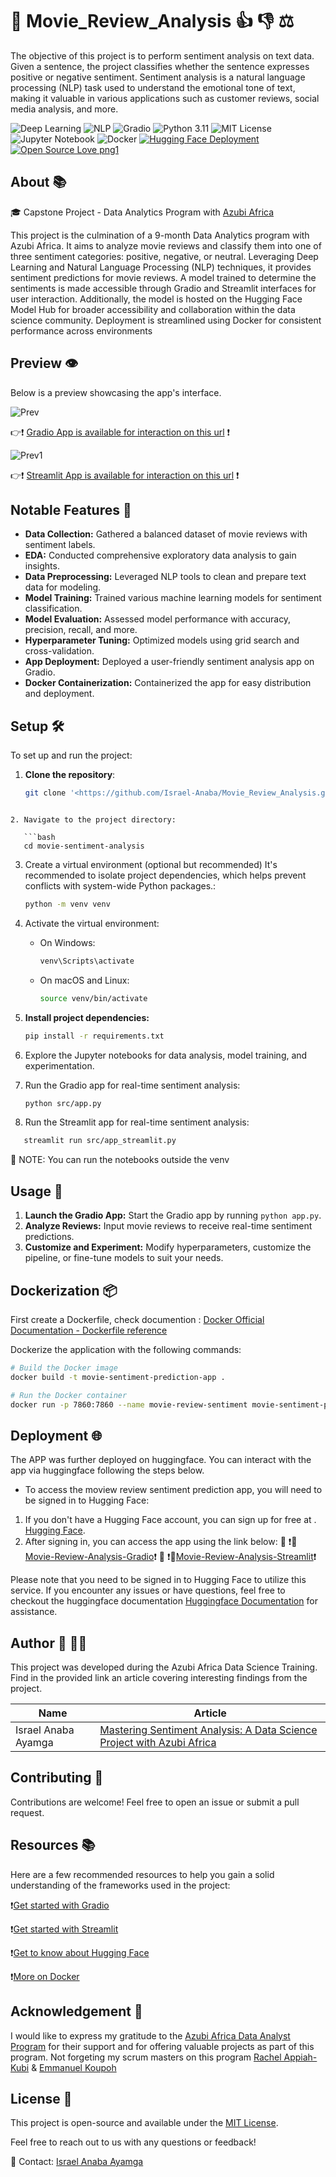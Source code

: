 # 🚀 Movie_Review_Analysis 👍 👎 ⚖️

The objective of this project is to perform sentiment analysis on text data. Given a sentence, the project classifies whether the sentence expresses positive or negative sentiment. Sentiment analysis is a natural language processing (NLP) task used to understand the emotional tone of text, making it valuable in various applications such as customer reviews, social media analysis, and more.

![Deep Learning](https://img.shields.io/badge/Deep%20Learning-Enabled-brightgreen)
![NLP](https://img.shields.io/badge/NLP-Ready-blue)
![Gradio](https://img.shields.io/badge/Gradio-Integrated-orange)
![Python 3.11](https://img.shields.io/badge/Python-3.11%2B-blue)
![MIT License](https://img.shields.io/badge/License-MIT-lightgrey)
![Jupyter Notebook](https://img.shields.io/badge/Notebook-Jupyter-yellow)
![Docker](https://img.shields.io/badge/Docker-Ready-blueviolet)
[![Hugging Face Deployment](https://img.shields.io/badge/Hugging%20Face-Deployed-brightgreen)](https://huggingface.co/my-awesome-ml-web-app)
[![Open Source Love png1](https://badges.frapsoft.com/os/v1/open-source.png?v=103)](https://github.com/ellerbrock/open-source-badges/)


## About 📚

🎓 Capstone Project - Data Analytics Program with [Azubi Africa](https://www.azubiafrica.org/data-analytics)

This project is the culmination of a 9-month Data Analytics program with Azubi Africa. It aims to analyze movie reviews and classify them into one of three sentiment categories: positive, negative, or neutral. Leveraging Deep Learning and Natural Language Processing (NLP) techniques, it provides sentiment predictions for movie reviews. A model trained to determine the sentiments  is made accessible through Gradio and Streamlit interfaces for user interaction. Additionally, the model is hosted on the Hugging Face Model Hub for broader accessibility and collaboration within the data science community. Deployment is streamlined using Docker for consistent performance across environments

## Preview 👁️

Below is a preview showcasing the app's interface.

![Prev](Screenshots/Movie_app_1.jpeg)

👉❗ [Gradio App is available for interaction on this url](http://127.0.0.1:7860/) ❗


![Prev1](Screenshots/Movie_app4.jpeg)


👉❗ [Streamlit App is available for interaction on this url](http://localhost:8501) ❗

## Notable Features 🌟

- **Data Collection:** Gathered a balanced dataset of movie reviews with sentiment labels.
- **EDA:** Conducted comprehensive exploratory data analysis to gain insights.
- **Data Preprocessing:** Leveraged NLP tools to clean and prepare text data for modeling.
- **Model Training:** Trained various machine learning models for sentiment classification.
- **Model Evaluation:** Assessed model performance with accuracy, precision, recall, and more.
- **Hyperparameter Tuning:** Optimized models using grid search and cross-validation.
- **App Deployment:** Deployed a user-friendly sentiment analysis app on Gradio.
- **Docker Containerization:** Containerized the app for easy distribution and deployment.

## Setup 🛠️

To set up and run the project:

1. **Clone the repository**:
   ```bash
   git clone '<https://github.com/Israel-Anaba/Movie_Review_Analysis.git>'
   ```

```

2. Navigate to the project directory:

   ```bash
   cd movie-sentiment-analysis
```

3. Create a virtual environment (optional but recommended)
   It's recommended to isolate project dependencies, which helps prevent conflicts with system-wide Python packages.:

   ```bash
   python -m venv venv
   ```
4. Activate the virtual environment:

   - On Windows:
     ```bash
     venv\Scripts\activate
     ```
   - On macOS and Linux:
     ```bash
     source venv/bin/activate
     ```
5. **Install project dependencies:**

   ```bash
   pip install -r requirements.txt
   ```
6. Explore the Jupyter notebooks for data analysis, model training, and experimentation.
7. Run the Gradio app for real-time sentiment analysis:

   ```bash
   python src/app.py
   ```
8. Run the Streamlit app for real-time sentiment analysis:

```bash
   streamlit run src/app_streamlit.py

```

🚥 NOTE: You can run the notebooks outside the venv


## Usage 🚀

1. **Launch the Gradio App:** Start the Gradio app by running `python app.py`.
2. **Analyze Reviews:** Input movie reviews to receive real-time sentiment predictions.
3. **Customize and Experiment:** Modify hyperparameters, customize the pipeline, or fine-tune models to suit your needs.

## Dockerization 📦

First create a Dockerfile, check documention : [Docker Official Documentation - Dockerfile reference](https://docs.docker.com/engine/reference/builder/)

Dockerize the application with the following commands:

```bash
# Build the Docker image
docker build -t movie-sentiment-prediction-app .

# Run the Docker container
docker run -p 7860:7860 --name movie-review-sentiment movie-sentiment-prediction-app
```

## Deployment 🌐

The APP was further deployed on huggingface. You can interact with the app via huggingface following the steps below.

- To access the moview review sentiment prediction app, you will need to be signed in to Hugging Face:

1. If you don't have a Hugging Face account, you can sign up for free at .
   [Hugging Face](https://huggingface.co/signup).
2. After signing in, you can access the app using the link below:
   🔔 ❗🤖[Movie-Review-Analysis-Gradio](https://gr8testgad-1-movie-review-analysis.hf.space)❗
   🔔 ❗🤖[Movie-Review-Analysis-Streamlit](https://huggingface.co/spaces/gr8testgad-1/Movie-Review-Sentiment-Roberta)❗

Please note that you need to be signed in to Hugging Face to utilize this service. If you encounter any issues or have questions, feel free to checkout the huggingface documentation [Huggingface Documentation](https://huggingface.co/docs) for assistance.


## Author 📖 🧑‍🎓

This project was developed during the Azubi Africa Data Science Training. Find in the provided link an article covering interesting findings from the project.

| Name                | Article                                                                                                                                                                                  |
| ------------------- | ---------------------------------------------------------------------------------------------------------------------------------------------------------------------------------------- |
| Israel Anaba Ayamga | [Mastering Sentiment Analysis: A Data Science Project with Azubi Africa](https://israelanaba.medium.com/mastering-sentiment-analysis-a-data-science-project-with-azubi-africa-28106a33d0b5) |


## Contributing 🤝

Contributions are welcome! Feel free to open an issue or submit a pull request.

## Resources 📚

Here are a few recommended resources to help you gain a solid understanding of the frameworks used in the project:

❗[Get started with Gradio](https://gradio.app/getting_started/)

❗[Get started with Streamlit](https://docs.streamlit.io/)

❗[Get to know about Hugging Face](https://huggingface.co/)

❗[More on Docker](https://www.docker.com/)


## Acknowledgement 🥇

I would like to express my gratitude to the [Azubi Africa Data Analyst Program](https://www.azubiafrica.org/data-analytics) for their support and for offering valuable projects as part of this program. Not forgeting my scrum masters on this program [Rachel Appiah-Kubi](https://www.linkedin.com/in/racheal-appiah-kubi/) & [Emmanuel Koupoh](https://github.com/eaedk)

## License 📜

This project is open-source and available under the [MIT License](LICENSE).

Feel free to reach out to us with any questions or feedback!

📧 Contact: [Israel Anaba Ayamga](officialanaba@gmail.com)
